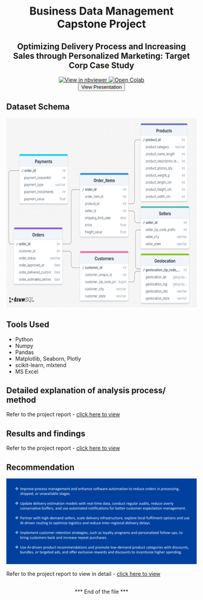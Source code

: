<div align='center' >
  <h1>Business Data Management Capstone Project</h1>
  <h2>Optimizing Delivery Process and Increasing Sales through Personalized Marketing: Target Corp Case Study</h2>
</div>

<div align="center">
    <a href="https://nbviewer.org/github/kkamal11/Capstone-Project-Business-data-management/blob/main/BUSINESS_DATA_MANAGEMENT_CAPSTONE_PROJECT.ipynb" target="_blank">
        <img src="https://img.shields.io/badge/View%20in-nbviewer-orange?logo=jupyter" alt="View in nbviewer">
    </a>
    <a href="https://github.com/kkamal11/Capstone-Project-Business-data-management/blob/main/BDM_CAPSTONE_PROJECT.ipynb" target="_blank">
        <img src="https://colab.research.google.com/assets/colab-badge.svg" alt="Open Colab">
    </a>
  <div>
      <a href="https://tan-sammy-52.tiiny.site" target="_blank">
    <button>View Presentation</button>
</a>
  </div>
  <h2></h2>
</div>

<h2>Dataset Schema</h2>
<img src="/img/drawSQL.png" alt="Schema" width="700" height="500">

## Tools Used
- Python
- Numpy
- Pandas
- Matplotlib, Seaborn, Plotly
- scikit-learn, mlxtend
- MS Excel

## Detailed explanation of analysis process/ method
Refer to the project report - [click here to view](https://github.com/kkamal11/Capstone-Project-Business-data-management/blob/main/PROJECT_REPORT.pdf)

## Results and findings
Refer to the project report - [click here to view](https://github.com/kkamal11/Capstone-Project-Business-data-management/blob/main/PROJECT_REPORT.pdf)

## Recommendation
!['img'](/img/reco.png)

Refer to the project report to view in detail - [click here to view](https://github.com/kkamal11/Capstone-Project-Business-data-management/blob/main/PROJECT_REPORT.pdf)

<div align='center'>
  <h2></h2>
  <p>*** End of the file ***</p>
</div>

